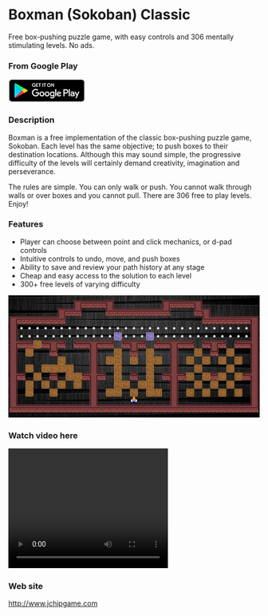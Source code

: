 # Boxman (Sokoban) Classic

Free box-pushing puzzle game, with easy controls and 306 mentally stimulating levels. No ads.

### From Google Play

<a href="https://play.google.com/store/apps/details?id=com.jchip.boxman" target="newpage">
  <img alt="Android app on Google Play" src="https://github.com/jchipgame/sokoban/blob/master/google_play.png" />
</a>

### Description
Boxman is a free implementation of the classic box-pushing puzzle game, Sokoban. Each level has the same objective; to push boxes to their destination locations. Although this may sound simple, the progressive difficulty of the levels will certainly demand creativity, imagination and perseverance.

The rules are simple. You can only walk or push. You cannot walk through walls or over boxes and you cannot pull. There are 306 free to play levels. Enjoy!

### Features

* Player can choose between point and click mechanics, or d-pad controls
* Intuitive controls to undo, move, and push boxes
* Ability to save and review your path history at any stage
* Cheap and easy access to the solution to each level
* 300+ free levels of varying difficulty

<img src="https://github.com/jchipgame/sokoban/blob/master/boxman_game.jpg"/>


### Watch video here

<video width="320" height="240" controls>
  <source src="https://github.com/jchipgame/sokoban/blob/master/ic_launcher-web-video.mp4" type="video/mp4">
  <source src="https://github.com/jchipgame/sokoban/blob/master/ic_launcher-web-video.avi" type="video/avi">
  <a href="https://www.youtube.com/watch?v=Rs8VLuUnh9U" target="newpage">https://www.youtube.com/watch?v=Rs8VLuUnh9U</a>
</video>

### Web site
<a href="http://www.jchipgame.com" target="newpage">http://www.jchipgame.com</a>



